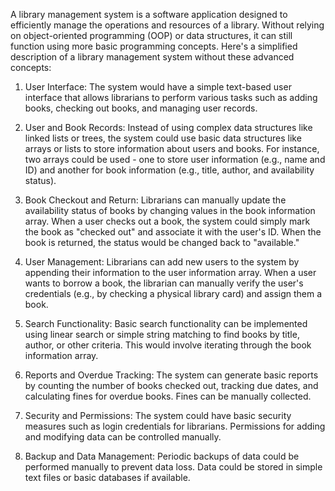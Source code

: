 A library management system is a software application designed to efficiently manage the operations and resources of a library. Without relying on object-oriented programming (OOP) or data structures, it can still function using more basic programming concepts. Here's a simplified description of a library management system without these advanced concepts:

1. User Interface:
The system would have a simple text-based user interface that allows librarians to perform various tasks such as adding books, checking out books, and managing user records.

2. User and Book Records:
Instead of using complex data structures like linked lists or trees, the system could use basic data structures like arrays or lists to store information about users and books. For instance, two arrays could be used - one to store user information (e.g., name and ID) and another for book information (e.g., title, author, and availability status).

3. Book Checkout and Return:
Librarians can manually update the availability status of books by changing values in the book information array. When a user checks out a book, the system could simply mark the book as "checked out" and associate it with the user's ID. When the book is returned, the status would be changed back to "available."

4. User Management:
Librarians can add new users to the system by appending their information to the user information array. When a user wants to borrow a book, the librarian can manually verify the user's credentials (e.g., by checking a physical library card) and assign them a book.

5. Search Functionality:
Basic search functionality can be implemented using linear search or simple string matching to find books by title, author, or other criteria. This would involve iterating through the book information array.

6. Reports and Overdue Tracking:
The system can generate basic reports by counting the number of books checked out, tracking due dates, and calculating fines for overdue books. Fines can be manually collected.

7. Security and Permissions:
The system could have basic security measures such as login credentials for librarians. Permissions for adding and modifying data can be controlled manually.

8. Backup and Data Management:
Periodic backups of data could be performed manually to prevent data loss. Data could be stored in simple text files or basic databases if available.
